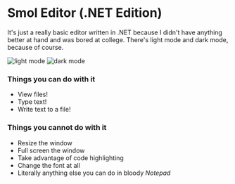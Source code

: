 # Smol Editor (.NET Edition)
It's just a really basic editor written in .NET because I didn't have anything better at hand and was bored at college.
There's light mode and dark mode, because of course.

![light mode](https://raw.githubusercontent.com/That1M8Head/SmolEditor-NET/main/lightmode.PNG)
![dark mode](https://raw.githubusercontent.com/That1M8Head/SmolEditor-NET/main/darkmode.PNG)

### Things you can do with it
- View files!
- Type text!
- Write text to a file!

### Things you cannot do with it
- Resize the window
- Full screen the window
- Take advantage of code highlighting
- Change the font at all
- Literally anything else you can do in bloody *Notepad*
